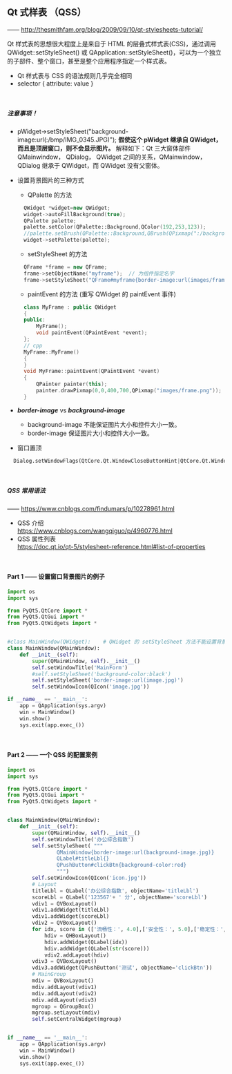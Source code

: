 ## Qt 式样表 （QSS）
—— http://thesmithfam.org/blog/2009/09/10/qt-stylesheets-tutorial/

Qt 样式表的思想很大程度上是来自于 HTML 的层叠式样式表(CSS)，通过调用 QWidget::setStyleSheet() 或 QApplication::setStyleSheet()，可以为一个独立的子部件、整个窗口，甚至是整个应用程序指定一个样式表。

* Qt 样式表与 CSS 的语法规则几乎完全相同
* selector { attribute: value }

<br>

##### 注意事项！
* pWidget->setStyleSheet("background-image:url(:/bmp/IMG_0345.JPG)");
  **假使这个 pWidget 继承自 QWidget，而且是顶层窗口，则不会显示图片。**
   解释如下：Qt 三大窗体部件 QMainwindow， QDialog， QWidget 之间的关系，QMainwindow， QDialog 继承于 QWidget，而 QWidget 没有父窗体。
* 设置背景图片的三种方式
    * QPalette 的方法
    ```c++
      QWidget *widget=new QWidget;
      widget->autoFillBackground(true);
      QPalette palette;
      palette.setColor(QPalette::Background,QColor(192,253,123));
      //palette.setBrush(QPalette::Background,QBrush(QPixmap(":/background.png")));
      widget->setPalette(palette);
    ```
    * setStyleSheet 的方法
    ```c++
      QFrame *frame = new QFrame;
      frame->setObjectName("myframe");  // 为组件指定名字
      frame->setStyleSheet("QFrame#myframe{border-image:url(images/frame.png)}" );
    ```
    * paintEvent 的方法 (重写 QWidget 的 paintEvent 事件)
    ```c++
      class MyFrame : public QWidget
      {
      public:
          MyFrame();
          void paintEvent(QPaintEvent *event);
      };
      // cpp
      MyFrame::MyFrame()
      {
      }
      void MyFrame::paintEvent(QPaintEvent *event)
      {
          QPainter painter(this);
          painter.drawPixmap(0,0,400,700,QPixmap("images/frame.png"));
      }
    ```
    
* ***border-image*** vs ***background-image***
    * background-image 不能保证图片大小和控件大小一致。
    * border-image 保证图片大小和控件大小一致。

* 窗口置顶
```python
  Dialog.setWindowFlags(QtCore.Qt.WindowCloseButtonHint|QtCore.Qt.WindowStaysOnTopHint)
```

<br>

##### QSS 常用语法
—— https://www.cnblogs.com/findumars/p/10278961.html

* QSS 介绍 <br>
https://www.cnblogs.com/wangqiguo/p/4960776.html
* QSS 属性列表 <br>
https://doc.qt.io/qt-5/stylesheet-reference.html#list-of-properties

<br>

#### Part 1 —— 设置窗口背景图片的例子
```python
import os
import sys

from PyQt5.QtCore import *
from PyQt5.QtGui import *
from PyQt5.QtWidgets import *


#class MainWindow(QWidget):    # QWidget 的 setStyleSheet 方法不能设置背景图片！
class MainWindow(QMainWindow):
    def __init__(self):
        super(QMainWindow, self).__init__()
        self.setWindowTitle('MainForm')
        #self.setStyleSheet('background-color:black')
        self.setStyleSheet('border-image:url(image.jpg)')
        self.setWindowIcon(QIcon('image.jpg'))

if __name__ == '__main__':
    app = QApplication(sys.argv)
    win = MainWindow()
    win.show()
    sys.exit(app.exec_())
```

<br>

#### Part 2 —— 一个 QSS 的配置案例
```python
import os
import sys

from PyQt5.QtCore import *
from PyQt5.QtGui import *
from PyQt5.QtWidgets import *


class MainWindow(QMainWindow):
    def __init__(self):
        super(QMainWindow, self).__init__()
        self.setWindowTitle('办公综合指数')
        self.setStyleSheet( """
                QMainWindow{border-image:url(background-image.jpg)}
                QLabel#titleLbl{}
                QPushButton#clickBtn{background-color:red}
                """)
        self.setWindowIcon(QIcon('icon.jpg'))
        # Layout
        titleLbl = QLabel('办公综合指数', objectName='titleLbl')
        scoreLbl = QLabel('123567'+ ' 分', objectName='scoreLbl')
        vdiv1 = QVBoxLayout()
        vdiv1.addWidget(titleLbl)
        vdiv1.addWidget(scoreLbl)
        vdiv2 = QVBoxLayout()
        for idx, score in (['流畅性：', 4.0],['安全性：', 5.0],['稳定性：', 3.0],['便携性：',4.0]):
            hdiv = QHBoxLayout()
            hdiv.addWidget(QLabel(idx))
            hdiv.addWidget(QLabel(str(score)))
            vdiv2.addLayout(hdiv)
        vdiv3 = QVBoxLayout()
        vdiv3.addWidget(QPushButton('测试', objectName='clickBtn'))
        # MainGroup
        mdiv = QVBoxLayout()
        mdiv.addLayout(vdiv1)
        mdiv.addLayout(vdiv2)
        mdiv.addLayout(vdiv3)
        mgroup = QGroupBox()
        mgroup.setLayout(mdiv)
        self.setCentralWidget(mgroup)


if __name__ == '__main__':
    app = QApplication(sys.argv)
    win = MainWindow()
    win.show()
    sys.exit(app.exec_())
```

